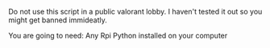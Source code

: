 Do not use this script in a public valorant lobby. I haven't tested it out so you might get banned immideatly. 

You are going to need:
Any Rpi
Python installed on your computer
